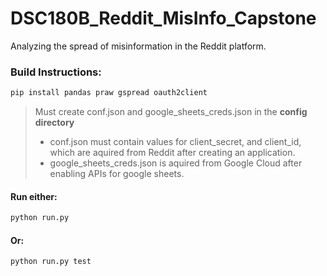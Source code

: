 # DSC180B_Reddit_MisInfo_Capstone
Analyzing the spread of misinformation in the Reddit platform.
<br>
### Build Instructions:
```sh
pip install pandas praw gspread oauth2client
```
> Must create conf.json and google_sheets_creds.json in the <b>config directory</b><br>
> * conf.json must contain values for client_secret, and client_id, which are aquired from Reddit after creating an application.<br>
> * google_sheets_creds.json is aquired from Google Cloud after enabling APIs for google sheets.<br>
#### Run either:
```sh
python run.py
```
#### Or:
```sh
python run.py test
```
